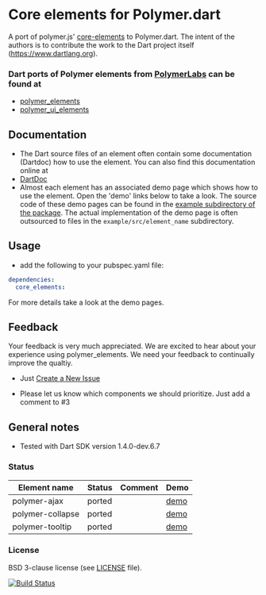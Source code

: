 # Core elements for Polymer.dart

A port of polymer.js' [core-elements](http://polymer.github.io/core-docs/) to Polymer.dart. 
The intent of the authors is to contribute the work to the Dart project itself (https://www.dartlang.org).

### Dart ports of Polymer elements from [PolymerLabs](http://www.polymer-project.org/docs/elements/polymer-elements.html) can be found at 
* [polymer_elements](https://github.com/ErikGrimes/polymer_elements)
* [polymer_ui_elements](https://github.com/ErikGrimes/polymer_ui_elements)


## Documentation
* The Dart source files of an element often contain some documentation (Dartdoc) how to use the element. You can also find this documentation online at  
* [DartDoc](http://bwu-dart.github.io/core_elements/dartdoc)
* Almost each element has an associated demo page which shows how to use the element. 
Open the 'demo' links below to take a look.
The source code of these demo pages can be found in the [example subdirectory of the package](https://github.com/bwu-dart/core_elements/tree/master/example). 
The actual implementation of the demo page is often outsourced to files in the `example/src/element_name` subdirectory.


## Usage
* add the following to your pubspec.yaml file: 

```yaml
dependencies:
  core_elements:
```
For more details take a look at the demo pages. 

## Feedback

Your feedback is very much appreciated. We are excited to hear about your experience using polymer_elements.
We need your feedback to continually improve the qualtiy.

- Just [Create a New Issue](https://github.com/bwu-dart/core_elements/issues/new)

- Please let us know which components we should prioritize. Just add a comment to #3


## General notes

* Tested with Dart SDK version 1.4.0-dev.6.7

### Status

Element name                    |   Status         | Comment      | Demo
------------------------------- | ---------------- | ------------ | ----
polymer-ajax                    | ported           |              | [demo](http://bwu-dart.github.io/core_elements/example/core_ajax.html)
polymer-collapse                | ported           |              | [demo](http://bwu-dart.github.io/core_elements/example/core_collapse.html)
polymer-tooltip                 | ported           |              | [demo](http://bwu-dart.github.io/core_elements/example/core_tooltip.html)


### License
BSD 3-clause license (see [LICENSE](https://github.com/bwu-dart/core_elements/blob/master/LICENSE) file).

[![Build Status](https://drone.io/github.com/bwu-dart/core_elements/status.png)](https://drone.io/github.com/bwu-dart/core_elements/latest)
